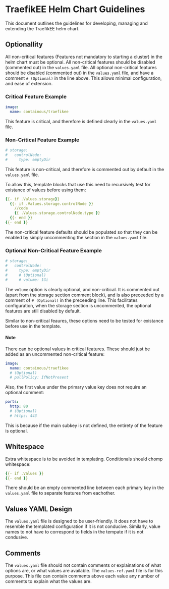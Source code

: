 # TraefikEE Helm Chart Guidelines

This document outlines the guidelines for developing, managing and extending the TraefikEE helm chart.

## Optionallity

All non-critical features (Features not mandatory to starting a cluster) in the helm chart must be optional.
All non-critical features should be disabled (commented out) in the `values.yaml` file.
All optional non-critical features should be disabled (commented out) in the `values.yaml` file, and have a comment `# (Optional)` in the line above.
This allows minimal configuration, and ease of extension.

### Critical Feature Example

```yaml
image:
  name: containous/traefikee
```

This feature is critical, and therefore is defined clearly in the `values.yaml` file.

### Non-Critical Feature Example

```yaml
# storage:
#   controlNode:
#     type: emptyDir
```

This feature is non-critical, and therefore is commented out by default in the `values.yaml` file.

To allow this, template blocks that use this need to recursively test for existance of values before using them:

```yaml
{{- if .Values.storage}}
  {{- if .Values.storage.controlNode }}
    //code
    {{ .Values.storage.controlNode.type }}
  {{- end }}
{{- end }}
```

The non-critical feature defaults should be populated so that they can be enabled by simply uncommenting the section in the `values.yaml` file.

### Optional Non-Critical Feature Example

```yaml
# storage:
#   controlNode:
#     type: emptyDir
#     # (Optional)
#     # volume: 1Gi
```

The `volume` option is clearly optional, and non-critical.
It is commented out (apart from the storage section comment block), and is also preceeded by a comment of `# (Optional)` in the preceeding line.
This facilitates configuration, when the storage section is uncommented, the optional features are still disabled by default.

Similar to non-critical feaures, these options need to be tested for existance before use in the template.

#### Note

There can be optional values in critical features.
These should just be added as an uncommented non-critical feature:

```yaml
image:
  name: containous/traefikee
  # (Optional)
  # pullPolicy: IfNotPresent
```

Also, the first value under the primary value key does not require an optional comment:

```yaml
ports:
  http: 80
  # (Optional)
  # https: 443
```

This is because if the main subkey is not defined, the entirety of the feature is optional.

## Whitespace

Extra whitespace is to be avoided in templating.
Conditionals should chomp whitespace:

```yaml
{{- if .Values }}
{{- end }}
```

There should be an empty commented line between each primary key in the `values.yaml` file to separate features from eachother.

## Values YAML Design

The `values.yaml` file is designed to be user-friendly.
It does not have to resemble the templated configuration if it is not conducive.
Similarly, value names to not have to correspond to fields in the tempate if it is not condusive.

## Comments

The `values.yaml` file should not contain comments or explainations of what options are, or what values are available.
The `values-ref.yaml` file is for this purpose.
This file can contain comments above each value any number of comments to explain what the values are.
